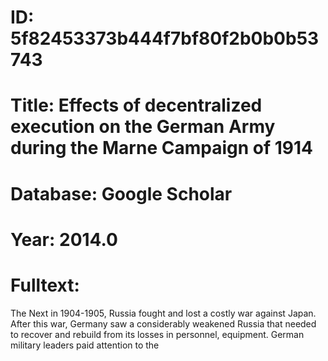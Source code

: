 # ID: 5f82453373b444f7bf80f2b0b0b53743
# Title: Effects of decentralized execution on the German Army during the Marne Campaign of 1914
# Database: Google Scholar
# Year: 2014.0
# Fulltext:
The Next in 1904-1905, Russia fought and lost a costly war against Japan.
After this war, Germany saw a considerably weakened Russia that needed to recover and rebuild from its losses in personnel, equipment.
German military leaders paid attention to the